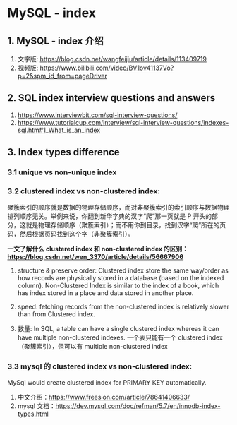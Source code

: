 # MySQL - index

## 1. MySQL - index 介绍

1. 文字版: https://blog.csdn.net/wangfeijiu/article/details/113409719
2. 视频版: https://www.bilibili.com/video/BV1ov41137Vo?p=2&spm_id_from=pageDriver

## 2. SQL index interview questions and answers

1. https://www.interviewbit.com/sql-interview-questions/
2. https://www.tutorialcup.com/interview/sql-interview-questions/indexes-sql.htm#1_What_is_an_index

## 3. Index types difference

### 3.1 unique vs non-unique index

### 3.2 clustered index vs non-clustered index:

聚簇索引的顺序就是数据的物理存储顺序，而对非聚簇索引的索引顺序与数据物理排列顺序无关。举例来说，你翻到新华字典的汉字“爬”那一页就是 P 开头的部分，这就是物理存储顺序（聚簇索引）；而不用你到目录，找到汉字“爬”所在的页码，然后根据页码找到这个字（非聚簇索引）。

**一文了解什么 clustered index 和 non-clustered index 的区别：https://blog.csdn.net/wen_3370/article/details/56667906**

1. structure & preserve order: Clustered index store the same way/order as how records are physically stored in a database (based on the indexed column). Non-Clustered Index is similar to the index of a book, which has index stored in a place and data stored in another place.

2. speed: fetching records from the non-clustered index is relatively slower than from Clustered index.

3. 数量: In SQL, a table can have a single clustered index whereas it can have multiple non-clustered indexes. 一个表只能有一个 clustered index（聚簇索引），但可以有 multiple non-clustered index

### 3.3 mysql 的 clustered index vs non-clustered index:

MySql would create clustered index for PRIMARY KEY automatically.

1. 中文介绍：https://www.freesion.com/article/78641406633/
2. mysql 文档：https://dev.mysql.com/doc/refman/5.7/en/innodb-index-types.html
